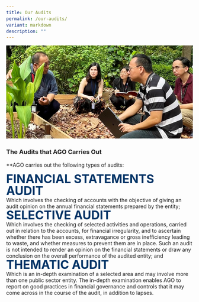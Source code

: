 ```yaml
---
title: Our Audits
permalink: /our-audits/
variant: markdown
description: ""
---
```

<style>
  .title {
    font-size: 2rem;
    font-weight: bold;
    line-height: 1;
    color: #003366;
  }

</style>

![](/images/banner_our_audit.png)

### The Audits that AGO Carries Out
**AGO carries out the following types of audits:

<div class="row is-multiline padding--bottom--lg  padding--top--lg">
	<div class="row">
	<div class="col is-one-third title">FINANCIAL STATEMENTS AUDIT</div>
		<div class="col is-two-third">Which involves the checking of accounts with the objective of giving an audit opinion on the annual financial statements prepared by the entity;</div>
</div>
<div class="row">
	<div class="col is-one-third title">SELECTIVE AUDIT</div>
		<div class="col is-two-third">Which involves the checking of selected activities and operations, carried out in relation to the accounts, for financial irregularity, and to ascertain whether there has been excess, extravagance or gross inefficiency leading to waste, and whether measures to prevent them are in place. Such an audit is not intended to render an opinion on the financial statements or draw any conclusion on the overall performance of the audited entity; and</div>
</div>
	
<div class="row">
	<div class="col is-one-third title">THEMATIC AUDIT</div>
		<div class="col is-two-third">Which is an in-depth examination of a selected area and may involve more than one public sector entity. The in-depth examination enables AGO to report on good practices in financial governance and controls that it may come across in the course of the audit, in addition to lapses.</div>
</div>
	</div>